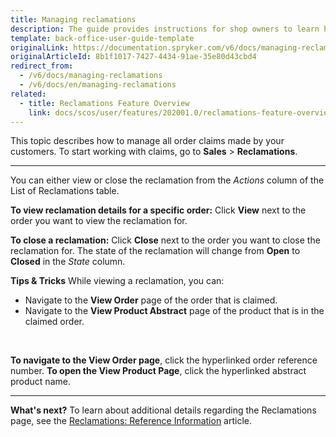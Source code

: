 ```yaml
---
title: Managing reclamations
description: The guide provides instructions for shop owners to learn how to handle all order claims made by their customers and make refunds if needed in the Back Office.
template: back-office-user-guide-template
originalLink: https://documentation.spryker.com/v6/docs/managing-reclamations
originalArticleId: 8b1f1017-7427-4434-91ae-35e80d43cbd4
redirect_from:
  - /v6/docs/managing-reclamations
  - /v6/docs/en/managing-reclamations
related:
  - title: Reclamations Feature Overview
    link: docs/scos/user/features/202001.0/reclamations-feature-overview.html
---
```


This topic describes how to manage all order claims made by your customers. 
To start working with claims, go to **Sales** > **Reclamations**.
***
You can either view or close the reclamation from the _Actions_ column of the List of Reclamations table.

**To view reclamation details for a specific order:**
Click **View** next to the order you want to view the reclamation for. 

**To close a reclamation:**
Click **Close** next to the order you want to close the reclamation for. The state of the reclamation will change from **Open** to **Closed** in the _State_ column.

**Tips & Tricks**
While viewing a reclamation, you can:
* Navigate to the **View Order** page of the order that is claimed.
* Navigate to the **View Product Abstract** page of the product that is in the claimed order.
</br>

**To navigate to the View Order page**, click the hyperlinked order reference number.
**To open the View Product Page**, click the hyperlinked abstract product name.

***
**What's next?**
To learn about additional details regarding the Reclamations page, see the [Reclamations: Reference Information](/docs/scos/user/back-office-user-guides/{{page.version}}/sales/reclamations/references/reference-information-reclamations.html) article.
